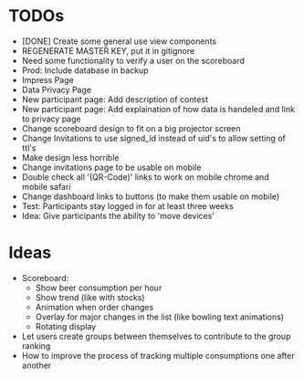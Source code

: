 # TODOs

- [DONE] Create some general use view components
- REGENERATE MASTER KEY, put it in gitignore
- Need some functionality to verify a user on the scoreboard 
- Prod: Include database in backup
- Impress Page
- Data Privacy Page
- New participant page: Add description of contest
- New participant page: Add explaination of how data is handeled and link to privacy page
- Change scoreboard design to fit on a big projector screen
- Change Invitations to use signed_id instead of uid's to allow setting of ttl's
- Make design less horrible
- Change invitations page to be usable on mobile
- Double check all '(QR-Code)' links to work on mobile chrome and mobile safari
- Change dashboard links to buttons (to make them usable on mobile)
- Test: Participants stay logged in for at least three weeks
- Idea: Give participants the ability to 'move devices'

# Ideas
- Scoreboard: 
    - Show beer consumption per hour
    - Show trend (like with stocks)
    - Animation when order changes
    - Overlay for major changes in the list (like bowling text animations)
    - Rotating display
- Let users create groups between themselves to contribute to the group ranking
- How to improve the process of tracking multiple consumptions one after another
